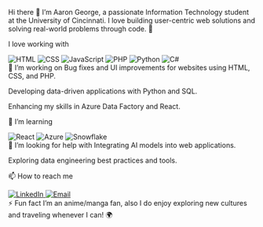 Hi there 👋
I’m Aaron George, a passionate Information Technology student at the University of Cincinnati. I love building user-centric web solutions and solving real-world problems through code. 🚀

I love working with

<div display="flex"> <img src="https://img.shields.io/badge/html5-%23E34F26.svg?style=for-the-badge&logo=html5&logoColor=white" alt="HTML"/> <img src="https://img.shields.io/badge/css3-%231572B6.svg?style=for-the-badge&logo=css3&logoColor=white" alt="CSS"/> <img src="https://img.shields.io/badge/javascript-%23323330.svg?style=for-the-badge&logo=javascript&logoColor=%23F7DF1E" alt="JavaScript"/> <img src="https://img.shields.io/badge/php-%23777BB4.svg?style=for-the-badge&logo=php&logoColor=white" alt="PHP"/> <img src="https://img.shields.io/badge/python-%231572B6.svg?style=for-the-badge&logo=python&logoColor=white" alt="Python"/> <img src="https://img.shields.io/badge/c%23-%23239120.svg?style=for-the-badge&logo=c-sharp&logoColor=white" alt="C#"/> </div>
🔭 I’m working on
Bug fixes and UI improvements for websites using HTML, CSS, and PHP.

Developing data-driven applications with Python and SQL.

Enhancing my skills in Azure Data Factory and React.

🌱 I’m learning
<div display="flex"> <img src="https://img.shields.io/badge/react-%2320232a.svg?style=for-the-badge&logo=react&logoColor=%2361DAFB" alt="React"/> <img src="https://img.shields.io/badge/azure-%230072C6.svg?style=for-the-badge&logo=microsoft-azure&logoColor=white" alt="Azure"/> <img src="https://img.shields.io/badge/snowflake-%2320232a.svg?style=for-the-badge&logo=snowflake&logoColor=white" alt="Snowflake"/> </div>
🤔 I’m looking for help with
Integrating AI models into web applications.

Exploring data engineering best practices and tools.

📫 How to reach me
<div display="flex"> <a href="https://www.linkedin.com/in/aarongeorge25/"> <img src="https://img.shields.io/badge/linkedin-%230077B5.svg?style=for-the-badge&logo=linkedin&logoColor=white" alt="LinkedIn"/> </a> <a href="mailto:georgak@mail.uc.edu"> <img src="https://img.shields.io/badge/email-%23D14836.svg?style=for-the-badge&logo=gmail&logoColor=white" alt="Email"/> </a> </div>
⚡ Fun fact
I’m an anime/manga fan, also I do enjoy exploring new cultures and traveling whenever I can! 🌍
